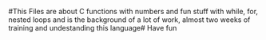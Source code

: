 #This Files are about C functions with numbers and fun stuff with while, for,
nested loops and is the background of a lot of work, almost two weeks of
training and undestanding this language# Have fun